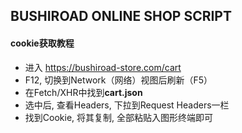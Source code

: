 ## BUSHIROAD ONLINE SHOP SCRIPT
#### cookie获取教程
- 进入 https://bushiroad-store.com/cart
- F12, 切换到Network（网络）视图后刷新（F5）
- 在Fetch/XHR中找到**cart.json**
- 选中后, 查看Headers, 下拉到Request Headers一栏
- 找到Cookie, 将其复制, 全部粘贴入图形终端即可
